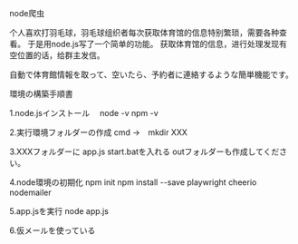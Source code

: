 node爬虫

个人喜欢打羽毛球，羽毛球组织者每次获取体育馆的信息特别繁琐，需要各种查看。
于是用node.js写了一个简单的功能。
   获取体育馆的信息，进行处理发现有空位置的话，给群主发信。

自動で体育館情報を取って、空いたら、予約者に連絡するような簡単機能です。

環境の構築手順書

1.node.jsインストール　 
   node -v 
   npm  -v
	
2.実行環境フォルダーの作成
   cmd →　mkdir  XXX
	
3.XXXフォルダーに app.js start.batを入れる
  outフォルダーも作成してください。

4.node環境の初期化
  npm init
  npm install --save playwright cheerio nodemailer

5.app.jsを実行
  node app.js

6.仮メールを使っている







